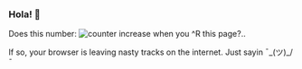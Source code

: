 ### Hola! 👋

Does this number: ![counter](https://hitcounter.pythonanywhere.com/count/tag.svg?url=https%3A%2F%2Fgithub.com%2Fulidtko%2Fulidtko) increase when you ^R this page?..

If so, your browser is leaving nasty tracks on the internet. Just sayin ¯\_(ツ)_/¯

<!--
**ulidtko/ulidtko** is a ✨ _special_ ✨ repository because its `README.md` (this file) appears on your GitHub profile.

Here are some ideas to get you started:

- 🔭 I’m currently working on ...
- 🌱 I’m currently learning ...
- 👯 I’m looking to collaborate on ...
- 🤔 I’m looking for help with ...
- 💬 Ask me about ...
- 📫 How to reach me: ...
- 😄 Pronouns: ...
- ⚡ Fun fact: ...
-->
